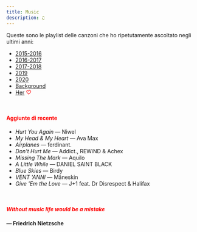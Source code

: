 ```yaml
---
title: Music
description: ♫
---
```

Queste sono le playlist delle canzoni che ho ripetutamente ascoltato negli ultimi anni:

* [2015-2016](https://music.apple.com/it/playlist/my-2015-2016/pl.b4bf1a93707c44f89aa794dc2888e844)
* [2016-2017](https://music.apple.com/it/playlist/my-2016-2017/pl.u-PDb40o6tJ9qVro)
* [2017-2018](https://music.apple.com/it/playlist/my-2017-2018/pl.u-b3b8RKgC0qaz1d)
* [2019](https://music.apple.com/it/playlist/my-2019/pl.u-b3b8Re4H0qaz1d)
* [2020](https://music.apple.com/it/playlist/my-2020/pl.u-LdbqE1vt5e4m0R?l)
* [Background](https://music.apple.com/it/playlist/background/pl.b05fb95eaae8419b8bc2201594355ee0?l=en)
* [Her](https://music.apple.com/it/playlist/her/pl.u-Ldbqqeqt5e4m0R) <span style="color:red">♡</span>

&nbsp;

#### <span style="color:red">Aggiunte di recente</span>
* _Hurt You Again_ — Niwel
* _My Head & My Heart_ — Ava Max
* _Airplanes_ — ferdinant.
* _Don't Hurt Me_ — Addict., REWiND & Achex
* _Missing The Mark_ — Aquilo
* _A Little While_ — DANIEL SAINT BLACK
* _Blue Skies_ — Birdy
* _VENT 'ANNI_ — Måneskin
* _Give 'Em the Love_ — J+1 feat. Dr Disrespect & Halifax

&nbsp;

#### <span style="color:red">_Without music life would be a mistake_</span>

#### — Friedrich Nietzsche
